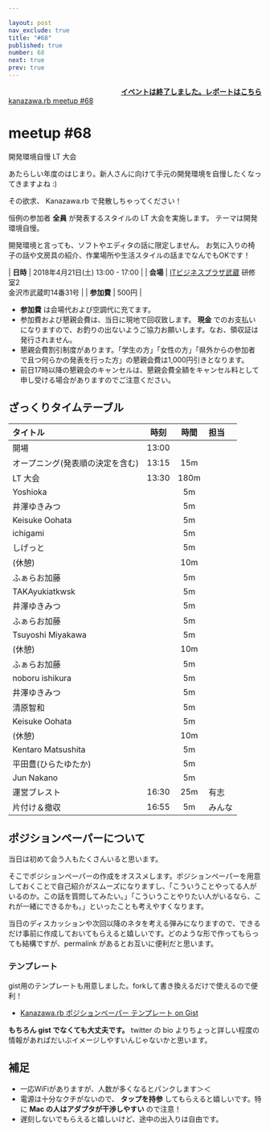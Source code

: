 ```yaml
---

layout: post
nav_exclude: true
title: "#68"
published: true
number: 68
next: true
prev: true
---
```


<div style="text-align: right;"><a href="/68/report"><strong>イベントは終了しました。レポートはこちら</strong></a></div>

<div class="doorkeeper-widget">
<a class="doorkeeper-registration-widget" href="https://kzrb.doorkeeper.jp/events/72387">kanazawa.rb meetup #68</a><script src="https://widgets.doorkeeper.jp/w/widget.js"></script>
</div>

# meetup #68

開発環境自慢 LT 大会

あたらしい年度のはじまり。新人さんに向けて手元の開発環境を自慢したくなってきますよね :)

その欲求、 Kanazawa.rb で発散しちゃってください！

恒例の参加者 **全員** が発表するスタイルの LT 大会を実施します。
テーマは開発環境自慢。

開発環境と言っても、ソフトやエディタの話に限定しません。
お気に入りの椅子の話や文房具の紹介、作業場所や生活スタイルの話までなんでもOKです！

| **日時**   | 2018年4月21日(土) 13:00 - 17:00 |
| **会場**   | [ITビジネスプラザ武蔵](http://www.bp-musashi.jp/) 研修室2<br>金沢市武蔵町14番31号 |
| **参加費** | 500円 |

* **参加費** は会場代および空調代に充てます。
* 参加費および懇親会費は、当日に現地で回収致します。 **現金** でのお支払いになりますので、お釣りの出ないようご協力お願いします。なお、領収証は発行されません。
* 懇親会費割引制度があります。「学生の方」「女性の方」「県外からの参加者で且つ何らかの発表を行った方」の懇親会費は1,000円引きとなります。
* 前日17時以降の懇親会のキャンセルは、懇親会費全額をキャンセル料として申し受ける場合がありますのでご注意ください。

## ざっくりタイムテーブル

| タイトル                          | 時刻  | 時間 | 担当                                                    |
|:----------------------------------|:-----:|:----:|:--------------------------------------------------------|
| 開場                              | 13:00 |      |                                                         |
| オープニング(発表順の決定を含む)  | 13:15 | 15m  |                                                         |
| LT 大会                           | 13:30 | 180m |                                                         |
| Yoshioka                          |       | 5m   |                                                         |
| 井澤ゆきみつ                      |       | 5m   |                                                         |
| Keisuke Oohata                    |       | 5m   |                                                         |
| ichigami                          |       | 5m   |                                                         |
| しげっと                          |       | 5m   |                                                         |
| (休憩)                            |       | 10m  |                                                         |
| ふぁらお加藤                      |       | 5m   |                                                         |
| TAKAyukiatkwsk                    |       | 5m   |                                                         |
| 井澤ゆきみつ                      |       | 5m   |                                                         |
| ふぁらお加藤                      |       | 5m   |                                                         |
| Tsuyoshi Miyakawa                 |       | 5m   |                                                         |
| (休憩)                            |       | 10m  |                                                         |
| ふぁらお加藤                      |       | 5m   |                                                         |
| noboru ishikura                   |       | 5m   |                                                         |
| 井澤ゆきみつ                      |       | 5m   |                                                         |
| 清原智和                          |       | 5m   |                                                         |
| Keisuke Oohata                    |       | 5m   |                                                         |
| (休憩)                            |       | 10m  |                                                         |
| Kentaro Matsushita                |       | 5m   |                                                         |
| 平田豊(ひらたゆたか)              |       | 5m   |                                                         |
| Jun Nakano                        |       | 5m   |                                                         |
| 運営ブレスト                      | 16:30 | 25m  | 有志                                                    |
| 片付け＆撤収                      | 16:55 | 5m   | みんな                                                  |


## ポジションペーパーについて

当日は初めて会う人もたくさんいると思います。

そこでポジションペーパーの作成をオススメします。ポジションペーパーを用意しておくことで自己紹介がスムーズになりますし、「こういうことやってる人がいるのか。この話を質問してみたい。」「こういうことやりたい人がいるなら、これが一緒にできるかも。」といったことも考えやすくなります。

当日のディスカッションや次回以降のネタを考える弾みになりますので、できるだけ事前に作成しておいてもらえると嬉しいです。どのような形で作ってもらっても結構ですが、permalink があるとお互いに便利だと思います。


### テンプレート

gist用のテンプレートも用意しました。forkして書き換えるだけで使えるので便利！

- [Kanazawa.rb ポジションペーパー テンプレート on Gist](https://gist.github.com/5a523ec3180002229a32)

**もちろん gist でなくても大丈夫です。** twitter の bio よりちょっと詳しい程度の情報があればだいぶイメージしやすいんじゃないかと思います。


## 補足

- 一応WiFiがありますが、人数が多くなるとパンクします＞＜
- 電源は十分なクチがないので、 **タップを持参** してもらえると嬉しいです。特に **Mac の人はアダプタが干渉しやすい** ので注意！
- 遅刻しないでもらえると嬉しいけど、途中の出入りは自由です。

